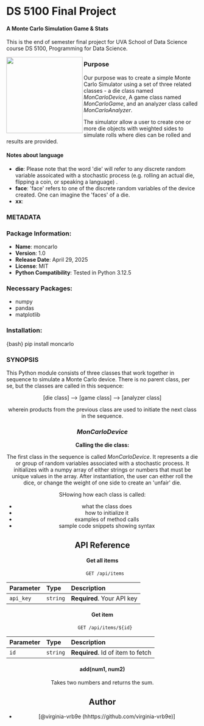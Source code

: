 # DS 5100 Final Project
#### **A Monte Carlo Simulation Game & Stats**
This is the end of semester final project for UVA School of Data Science course DS 5100, Programming for Data Science. 

<img src="https://github.com/virginia-vrb9e/DS5100-project-repo/blob/main/mon_carlo_device/d20_met_nyc.jpg" width=200 height=200 align='left'>

### Purpose
Our purpose was to create a simple Monte Carlo Simulator using a set of three related classes - a die class named *MonCarloDevice*, A game class named *MonCarloGame*, and an analyzer class called *MonCarloAnalyzer*.  

The simulator allow a user to create one or more die objects with weighted sides to simulate rolls where dies can be rolled and results are provided. 
#### Notes about language
- **die**: Please note that the word 'die' will refer to any discrete random variable assoicated with a stochastic process (e.g. rolling an actual die, flipping a coin, or speaking a language)
.
- **face**: 'face' refers to one of the discrete random variables of the device created.  One can imagine the 'faces' of a die.
- **xx**:

### METADATA
### Package Information:
- **Name**: moncarlo
- **Version**: 1.0
- **Release Date**: April 29, 2025
- **License**: MIT
- **Python Compatibility**: Tested in Python 3.12.5
### Necessary Packages:
- numpy
- pandas
- matplotlib
### Installation:
{bash} pip install moncarlo

### SYNOPSIS
This Python module consists of three classes that work together in sequence to simulate a Monte Carlo device. There is no parent class, per se, but the classes are called in this sequence:

<center>[die class] --> [game class] --> [analyzer class]

wherein products from the previous class are used to initiate the next class in the sequence. 

### *MonCarloDevice*
**Calling the die class:**

The first class in the sequence is called *MonCarloDevice*.  It represents a die or group of random variables associated with a stochastic process.  It initializes with a numpy array of either strings or numbers that must be unique values in the array. After instantiation, the user can either roll the dice, or change the weight of one side to create an 'unfair' die. 







SHowing how each class is called:
- what the class does
- how to initialize it 
- examples of method calls
- sample code snippets showing syntax

## API Reference

#### Get all items

```http
  GET /api/items
```

| Parameter | Type     | Description                |
| :-------- | :------- | :------------------------- |
| `api_key` | `string` | **Required**. Your API key |

#### Get item

```http
  GET /api/items/${id}
```

| Parameter | Type     | Description                       |
| :-------- | :------- | :-------------------------------- |
| `id`      | `string` | **Required**. Id of item to fetch |

#### add(num1, num2)

Takes two numbers and returns the sum.

## Author
- [@virginia-vrb9e (hhttps://github.com/virginia-vrb9e)]
